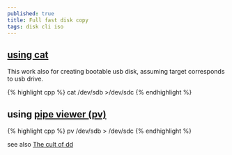 ```yaml
---
published: true
title: Full fast disk copy
tags: disk cli iso
---
```

## [using cat](https://unix.stackexchange.com/questions/144172/full-dd-copy-from-hdd-to-hdd#)

This work also for creating bootable usb disk, assuming target corresponds to usb drive.

{% highlight cpp %}
cat /dev/sdb >/dev/sdc
{% endhighlight %}

## using [pipe viewer (pv)](http://man7.org/linux/man-pages/man1/pv.1.html)

{% highlight cpp %}
pv /dev/sdb > /dev/sdc
{% endhighlight %}

see also [The cult of dd](https://eklitzke.org/the-cult-of-dd)
